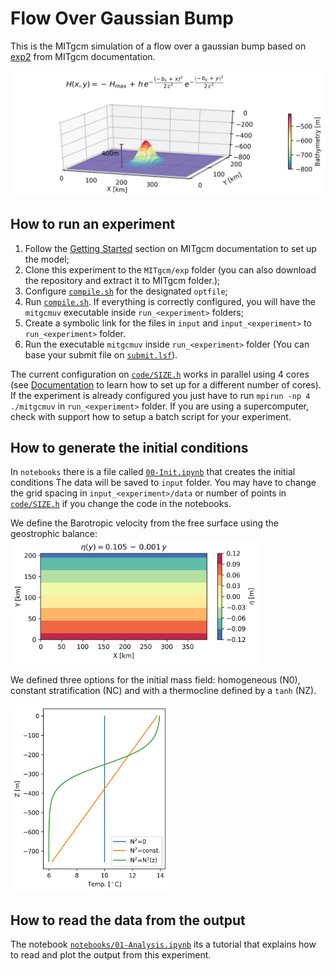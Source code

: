 # Flow Over Gaussian Bump

This is the MITgcm simulation of a flow over a gaussian bump based on [exp2](https://github.com/MITgcm/MITgcm/tree/master/verification/exp2) from MITgcm documentation.

<img src="https://github.com/iuryt/gaussian_bump/blob/main/notebooks/img/Init_BAT.png" data-canonical-src="https://github.com/iuryt/gaussian_bump/blob/main/notebooks/img/Init_BAT.png" width="600" height="auto" />

## How to run an experiment

1. Follow the [Getting Started](https://mitgcm.readthedocs.io/en/latest/getting_started/getting_started.html) section on MITgcm documentation to set up the model;
2. Clone this experiment to the `MITgcm/exp` folder (you can also download the repository and extract it to MITgcm folder.);
3. Configure [`compile.sh`](https://github.com/iuryt/gaussian_bump/blob/main/compile.sh) for the designated `optfile`;
4. Run [`compile.sh`](https://github.com/iuryt/gaussian_bump/blob/main/compile.sh). If everything is correctly configured, you will have the `mitgcmuv` executable inside `run_<experiment>` folders; 
5. Create a symbolic link for the files in `input` and `input_<experiment>` to `run_<experiment>` folder.
6. Run the executable `mitgcmuv` inside `run_<experiment>` folder (You can base your submit file on [`submit.lsf`](https://github.com/iuryt/gaussian_bump/blob/main/input/submit.lsf)).

The current configuration on [`code/SIZE.h`](https://github.com/iuryt/gaussian_bump/blob/main/code/SIZE.h) works in parallel using 4 cores (see [Documentation](https://mitgcm.readthedocs.io/en/latest/) to learn how to set up for a different number of cores).
If the experiment is already configured you just have to run `mpirun -np 4 ./mitgcmuv` in `run_<experiment>` folder.
If you are using a supercomputer, check with support how to setup a batch script for your experiment.

## How to generate the initial conditions

In `notebooks` there is a file called [`00-Init.ipynb`](https://github.com/iuryt/gaussian_bump/blob/main/notebooks/00-Init.ipynb) that creates the initial conditions
The data will be saved to `input` folder. You may have to change the grid spacing in `input_<experiment>/data` or number of points in [`code/SIZE.h`](https://github.com/iuryt/gaussian_bump/blob/main/code/SIZE.h) if you change the code in the notebooks.

We define the Barotropic velocity from the free surface using the geostrophic balance:
<img src="https://github.com/iuryt/gaussian_bump/blob/main/notebooks/img/Init_ETA.png" data-canonical-src="https://github.com/iuryt/gaussian_bump/blob/main/notebooks/img/Init_BAT.png" width="auto" height="200" />

We defined three options for the initial mass field: homogeneous (N0), constant stratification (NC) and with a thermocline defined by a `tanh` (NZ).

<img src="https://github.com/iuryt/gaussian_bump/blob/main/notebooks/img/Init_Temp.png" data-canonical-src="https://github.com/iuryt/gaussian_bump/blob/main/notebooks/img/Init_BAT.png" width="auto" height="300" />


## How to read the data from the output

The notebook [`notebooks/01-Analysis.ipynb`](https://github.com/iuryt/gaussian_bump/blob/main/notebooks/01-Analysis.ipynb) its a tutorial that explains how to read and plot the output from this experiment.



